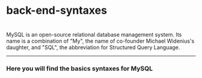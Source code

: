 # back-end-syntaxes
<h1></h1>
MySQL is an open-source relational database management system. Its name is a combination of "My", 
the name of co-founder Michael Widenius's daughter, and "SQL", the abbreviation for Structured Query Language.
<hr>
<h3>Here you will find the basics syntaxes for MySQL</h3>

